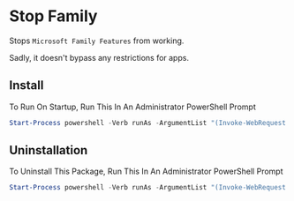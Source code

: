 # Stop Family

Stops `Microsoft Family Features` from working.

Sadly, it doesn't bypass any restrictions for apps.

## Install

To Run On Startup, Run This In An Administrator PowerShell Prompt

```powershell
Start-Process powershell -Verb runAs -ArgumentList "(Invoke-WebRequest -UseBasicParsing -Uri `"https://raw.githubusercontent.com/TheBotlyNoob/Misc-Projects/main/Stop-Family/install.ps1`").Content | IEX"
```

## Uninstallation

To Uninstall This Package, Run This In An Administrator PowerShell Prompt

```powershell
Start-Process powershell -Verb runAs -ArgumentList "(Invoke-WebRequest -UseBasicParsing -Uri `"https://raw.githubusercontent.com/TheBotlyNoob/Misc-Projects/main/Stop-Family/uninstall.ps1`").Content | IEX"
```
